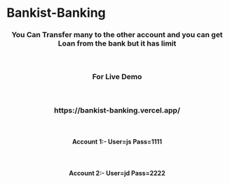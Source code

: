 # Bankist-Banking
<h3 align="center"> You Can Transfer many to the other account and you can get Loan from the bank but it has limit</h3>
<br/>
<h3 align="center"> For Live Demo</h3>
<br/>
<h3 align="center"> https://bankist-banking.vercel.app/ </h3>
<br/>

<h4 align="center"> Account 1:- User=js   Pass=1111</h4>
<br/>
<h4 align="center"> Account 2:- User=jd   Pass=2222</h4>

